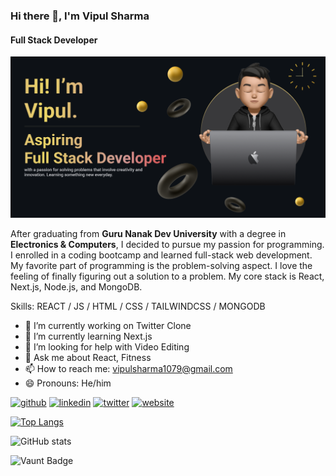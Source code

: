 ### Hi there 👋, I'm Vipul Sharma
#### **Full Stack Developer**
![**Full Stack Developer**](https://github.com/vipul1079/vipul1079/blob/master/Bannerforgithub.png)

After graduating from **Guru Nanak Dev University** with a degree in **Electronics & Computers**, I decided to pursue my passion for programming. I enrolled in a coding bootcamp and learned full-stack web development. My favorite part of programming is the problem-solving aspect. I love the feeling of finally figuring out a solution to a problem. My core stack is React, Next.js, Node.js, and MongoDB.

Skills: REACT / JS / HTML / CSS / TAILWINDCSS / MONGODB  

- 🔭 I’m currently working on Twitter Clone 
- 🌱 I’m currently learning Next.js 
- 🤔 I’m looking for help with Video Editing 
- 💬 Ask me about React, Fitness  
- 📫 How to reach me: vipulsharma1079@gmail.com 
- 😄 Pronouns: He/him 


[<img src='https://cdn.jsdelivr.net/npm/simple-icons@3.0.1/icons/github.svg' alt='github' height='40'>](https://github.com/https://github.com/vipul1079)  [<img src='https://cdn.jsdelivr.net/npm/simple-icons@3.0.1/icons/linkedin.svg' alt='linkedin' height='40'>](https://www.linkedin.com/in/https://www.linkedin.com/in/vipul-sharma-a4370b194/)  [<img src='https://cdn.jsdelivr.net/npm/simple-icons@3.0.1/icons/twitter.svg' alt='twitter' height='40'>](https://twitter.com/https://twitter.com/vipulsharma1079)  [<img src='https://cdn.jsdelivr.net/npm/simple-icons@3.0.1/icons/icloud.svg' alt='website' height='40'>](https://vipul-sharma-portfolio.vercel.app/)  

[![Top Langs](http://github-readme-stats.vercel.app/api/top-langs/?username=https://github.com/vipul1079)](https://github.com/anuraghazra/github-readme-stats)

![GitHub stats](http://github-readme-stats.vercel.app/api?username=https://github.com/vipul1079&show_icons=true&count_private=true)  

![Vaunt Badge](http://api.vaunt.dev/v1/github/entities/https://github.com/vipul1079/contributions?format=svg&private=true)  

